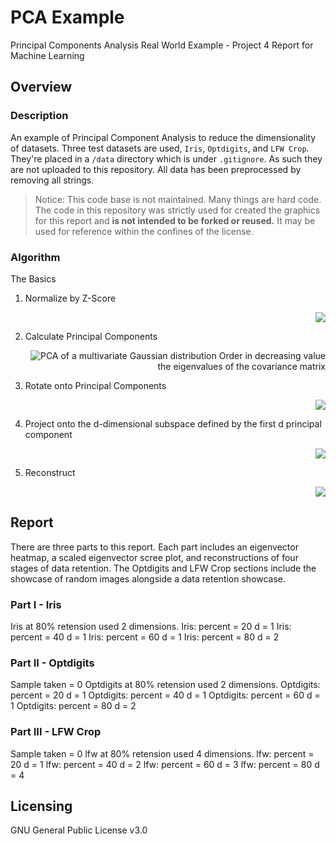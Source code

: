 # PCA Example

Principal Components Analysis Real World Example - Project 4 Report for Machine Learning

## Overview

### Description

An example of Principal Component Analysis to reduce the dimensionality of datasets. Three test datasets are used, `Iris`, `Optdigits`, and `LFW Crop`. They're placed in a `/data` directory which is under `.gitignore`. As such they are not uploaded to this repository. All data has been preprocessed by removing all strings.
> Notice: This code base is not maintained. Many things are hard code. The code in this repository was strictly used for created the graphics for this report and **is not intended to be forked or reused.** It may be used for reference within the confines of the license.

### Algorithm

The Basics

1. Normalize by Z-Score <div style="text-align: right"><img src="https://render.githubusercontent.com/render/math?math=\hat{x} = \frac{X-\mu}{\sigma }"><div>
2. Calculate Principal Components <div style="text-align: right"> ![PCA of a multivariate Gaussian distribution](https://upload.wikimedia.org/wikipedia/commons/f/f5/GaussianScatterPCA.svg) Order in decreasing value the eigenvalues of the covariance matrix<div> 

3. Rotate onto Principal Components <div style="text-align: right"><img src="https://render.githubusercontent.com/render/math?math=Y=XP"><div>
4. Project onto the d-dimensional subspace defined by the first d principal component <div style="text-align: right"><img src="https://render.githubusercontent.com/render/math?math=Y[:,0:d]"><div> 
5. Reconstruct <div style="text-align: right"><img src="https://render.githubusercontent.com/render/math?math=X^*=(YP^T)\sigma +\mu "><div> 

## Report
There are three parts to this report. Each part includes an eigenvector heatmap, a scaled eigenvector scree plot, and reconstructions of four stages of data retention. The Optdigits and LFW Crop sections include the showcase of random images alongside a data retention showcase.
### Part I - Iris
Iris at 80% retension used  2  dimensions.
Iris: percent =  20  d =  1
Iris: percent =  40  d =  1
Iris: percent =  60  d =  1
Iris: percent =  80  d =  2

### Part II - Optdigits
Sample taken = 0
Optdigits at 80% retension used  2  dimensions.
Optdigits: percent =  20  d =  1
Optdigits: percent =  40  d =  1
Optdigits: percent =  60  d =  1
Optdigits: percent =  80  d =  2

### Part III - LFW Crop 
Sample taken = 0
lfw at 80% retension used  4  dimensions.
lfw: percent =  20  d =  1
lfw: percent =  40  d =  2
lfw: percent =  60  d =  3
lfw: percent =  80  d =  4


## Licensing

GNU General Public License v3.0
